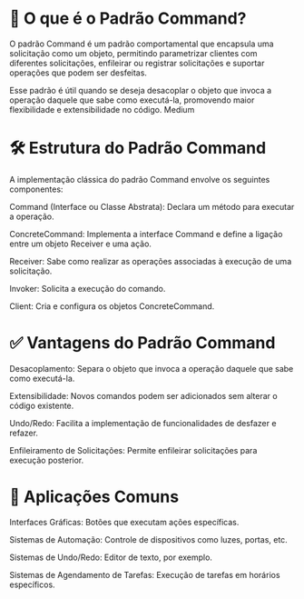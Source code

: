 # 🎯 O que é o Padrão Command?

O padrão Command é um padrão comportamental que encapsula uma solicitação como um objeto, permitindo parametrizar clientes com diferentes solicitações, enfileirar ou registrar solicitações e suportar operações que podem ser desfeitas. 

Esse padrão é útil quando se deseja desacoplar o objeto que invoca a operação daquele que sabe como executá-la, promovendo maior flexibilidade e extensibilidade no código.
Medium

# 🛠️ Estrutura do Padrão Command

A implementação clássica do padrão Command envolve os seguintes componentes:

Command (Interface ou Classe Abstrata): Declara um método para executar a operação.

ConcreteCommand: Implementa a interface Command e define a ligação entre um objeto Receiver e uma ação.

Receiver: Sabe como realizar as operações associadas à execução de uma solicitação.

Invoker: Solicita a execução do comando.

Client: Cria e configura os objetos ConcreteCommand.

# ✅ Vantagens do Padrão Command

Desacoplamento: Separa o objeto que invoca a operação daquele que sabe como executá-la.

Extensibilidade: Novos comandos podem ser adicionados sem alterar o código existente.

Undo/Redo: Facilita a implementação de funcionalidades de desfazer e refazer.

Enfileiramento de Solicitações: Permite enfileirar solicitações para execução posterior.

# 📌 Aplicações Comuns

Interfaces Gráficas: Botões que executam ações específicas.

Sistemas de Automação: Controle de dispositivos como luzes, portas, etc.

Sistemas de Undo/Redo: Editor de texto, por exemplo.

Sistemas de Agendamento de Tarefas: Execução de tarefas em horários específicos.